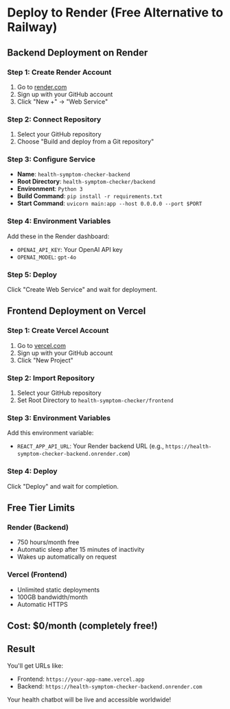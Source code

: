 # Deploy to Render (Free Alternative to Railway)

## Backend Deployment on Render

### Step 1: Create Render Account
1. Go to [render.com](https://render.com)
2. Sign up with your GitHub account
3. Click "New +" → "Web Service"

### Step 2: Connect Repository
1. Select your GitHub repository
2. Choose "Build and deploy from a Git repository"

### Step 3: Configure Service
- **Name**: `health-symptom-checker-backend`
- **Root Directory**: `health-symptom-checker/backend`
- **Environment**: `Python 3`
- **Build Command**: `pip install -r requirements.txt`
- **Start Command**: `uvicorn main:app --host 0.0.0.0 --port $PORT`

### Step 4: Environment Variables
Add these in the Render dashboard:
- `OPENAI_API_KEY`: Your OpenAI API key
- `OPENAI_MODEL`: `gpt-4o`

### Step 5: Deploy
Click "Create Web Service" and wait for deployment.

## Frontend Deployment on Vercel

### Step 1: Create Vercel Account
1. Go to [vercel.com](https://vercel.com)
2. Sign up with your GitHub account
3. Click "New Project"

### Step 2: Import Repository
1. Select your GitHub repository
2. Set Root Directory to `health-symptom-checker/frontend`

### Step 3: Environment Variables
Add this environment variable:
- `REACT_APP_API_URL`: Your Render backend URL (e.g., `https://health-symptom-checker-backend.onrender.com`)

### Step 4: Deploy
Click "Deploy" and wait for completion.

## Free Tier Limits

### Render (Backend)
- 750 hours/month free
- Automatic sleep after 15 minutes of inactivity
- Wakes up automatically on request

### Vercel (Frontend)
- Unlimited static deployments
- 100GB bandwidth/month
- Automatic HTTPS

## Cost: $0/month (completely free!)

## Result
You'll get URLs like:
- Frontend: `https://your-app-name.vercel.app`
- Backend: `https://health-symptom-checker-backend.onrender.com`

Your health chatbot will be live and accessible worldwide!
